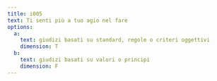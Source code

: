 ```yaml
---
title: i005
text: Ti senti più a tuo agio nel fare
options:
  a: 
    text: giudizi basati su standard, regole o criteri oggettivi
    dimension: T
  b: 
    text: giudizi basati su valori o principi
    dimension: F
---
```


